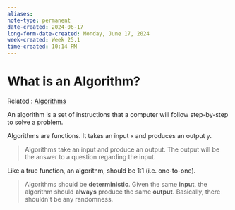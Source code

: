 ```yaml
---
aliases: 
note-type: permanent
date-created: 2024-06-17
long-form-date-created: Monday, June 17, 2024
week-created: Week 25.1
time-created: 10:14 PM
---
```


# What is an Algorithm?

Related : [Algorithms](../Algorithms/Algorithms.md)

An algorithm is a set of instructions that a computer will follow step-by-step to solve a problem.

Algorithms are functions. It takes an input `x` and produces an output `y`.

> Algorithms take an input and produce an output. The output will be the answer to a question regarding the input.

Like a true function, an algorithm, should be 1:1 (i.e. one-to-one).

> Algorithms should be **deterministic**. Given the same **input**, the algorithm should **always** produce the same **output**. Basically, there shouldn't be any randomness.
